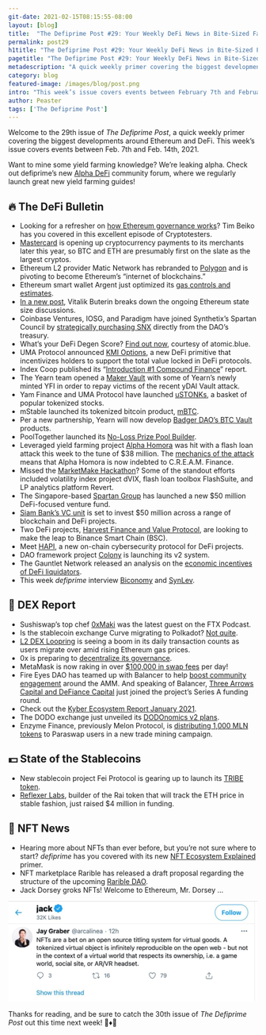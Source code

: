 ```yaml
---
git-date: 2021-02-15T08:15:55-08:00
layout: [blog]
title:  "The Defiprime Post #29: Your Weekly DeFi News in Bite-Sized Fashion"
permalink: post29
h1title: "The Defiprime Post #29: Your Weekly DeFi News in Bite-Sized Fashion"
pagetitle: "The Defiprime Post #29: Your Weekly DeFi News in Bite-Sized Fashion"
metadescription: "A quick weekly primer covering the biggest developments around Ethereum and DeFi. This week’s issue covers events between February 7th and February 14th, 2021"
category: blog
featured-image: /images/blog/post.png
intro: "This week’s issue covers events between February 7th and February 14th, 2021"
author: Peaster
tags: ['The Defiprime Post']
---
```

Welcome to the 29th issue of _The Defiprime Post_, a quick weekly primer covering the biggest developments around Ethereum and DeFi. This week’s issue covers events between Feb. 7th and Feb. 14th, 2021.

Want to mine some yield farming knowledge? We’re leaking alpha. Check out defiprime’s new [Alpha DeFi](https://alpha.defiprime.com/c/yield-farming/6) community forum, where we regularly launch great new yield farming guides!


## 🔥 The DeFi Bulletin

*   Looking for a refresher on [how Ethereum governance works](https://open.spotify.com/episode/72NQ6fsLKJA8FC5tqQ16pd?si=eQNP7ataTaqbwjNqtA6JiQ&nd=1)? Tim Beiko has you covered in this excellent episode of Cryptotesters. 
*   [Mastercard](https://www.coindesk.com/mastercard-accepts-crypto-payments) is opening up cryptocurrency payments to its merchants later this year, so BTC and ETH are presumably first on the slate as the largest cryptos. 
*   Ethereum L2 provider Matic Network has rebranded to [Polygon](https://decrypt.co/57129/matic-network-pivots-to-help-ethereum-fight-blockchain-rival) and is pivoting to become Ethereum’s “internet of blockchains.”
*   Ethereum smart wallet Argent just optimized its [gas controls and estimates](https://www.argent.xyz/blog/easy-gas-controls/). 
*   [In a new post](https://hackmd.io/@HWeNw8hNRimMm2m2GH56Cw/state_size_management), Vitalik Buterin breaks down the ongoing Ethereum state size discussions. 
*   Coinbase Ventures, IOSG, and Paradigm have joined Synthetix’s Spartan Council by [strategically purchasing SNX](https://cointelegraph.com/news/synthetix-announces-12-million-raise-led-by-paradigm-coinbase-ventures-and-iosg) directly from the DAO’s treasury. 
*   What’s your DeFi Degen Score? [Find out now](https://atomic.blue/degenscore), courtesy of atomic.blue. 
*   UMA Protocol announced [KMI Options](https://medium.com/uma-project/uma-kpi-options-and-airdrop-bae86be16ce4), a new DeFi primitive that incentivizes holders to support the total value locked in DeFi protocols. 
*   Index Coop published its “[Introduction #1 Compound Finance](https://indexcoop.substack.com/p/introduction-1-compound-finance)” report. 
*   The Yearn team opened a [Maker Vault](https://cointelegraph.com/news/yearn-finance-puts-expanded-treasury-to-use-by-repaying-victims-of-11m-hack) with some of Yearn’s newly minted YFI in order to repay victims of the recent yDAI Vault attack. 
*   Yam Finance and UMA Protocol have launched [uSTONKs](https://yamfinance.medium.com/degenerative-finance-presents-ustonks-4df596e11daf), a basket of popular tokenized stocks. 
*   mStable launched its tokenized bitcoin product, [mBTC](https://medium.com/mstable/mstable-launches-mbtc-e26a246dc0bb).
*   Per a new partnership, Yearn will now develop [Badger DAO’s BTC Vault](https://badgerdao.medium.com/partnering-to-build-best-in-class-btc-vaults-30b05252144c) products. 
*   PoolTogether launched its [No-Loss Prize Pool Builder](https://medium.com/pooltogether/prize-pool-builder-9f9c95fad860). 
*   Leveraged yield farming project [Alpha Homora](https://www.coindesk.com/defi-protocols-cream-finance-alpha-lose-37-5m-in-exploit-prime-suspect-idd) was hit with a flash loan attack this week to the tune of $38 million. The [mechanics of the attack](https://blog.alphafinance.io/alpha-homora-v2-post-mortem/) means that Alpha Homora is now indebted to C.R.E.A.M. Finance. 
*   Missed the [MarketMake Hackathon](https://twitter.com/defiprime/status/1358913763617828866)? Some of the standout efforts included volatility index project dVIX, flash loan toolbox FlashSuite, and LP analytics platform Revert. 
*   The Singapore-based [Spartan Group](https://www.coindesk.com/new-50m-venture-fund-aims-to-bridge-east-west-defi-investment-divide) has launched a new $50 million DeFi-focused venture fund.
*   [Siam Bank’s VC unit](https://www.theblockcrypto.com/linked/94437/siam-bank-vc-50-million-blockchain-defi-fund) is set to invest $50 million across a range of blockchain and DeFi projects. 
*   Two DeFi projects, [Harvest Finance and Value Protocol](https://cointelegraph.com/news/ethereum-devs-grumble-as-harvest-finance-and-value-defi-eye-binance-smart-chain), are looking to make the leap to Binance Smart Chain (BSC). 
*   Meet [HAPI](https://medium.com/i-am-hapi/hapi-onchain-cybersecurity-protocol-for-defi-projects-9a8dff15dc86), a new on-chain cybersecurity protocol for DeFi projects. 
*   DAO framework project [Colony](https://blog.colony.io/colony-v2-launch/) is launching its v2 system. 
*   The Gauntlet Network released an analysis on the [economic incentives of DeFi liquidators](https://medium.com/gauntlet-networks/the-economic-theory-of-liquidators-476c78679fe6).[ ](https://medium.com/gauntlet-networks/the-economic-theory-of-liquidators-476c78679fe6)
*   This week _defiprime_ interview [Biconomy](https://defiprime.com/biconomy) and [SynLev](https://defiprime.com/synlev).


## 💱 DEX Report


*   Sushiswap’s top chef [0xMaki](https://youtu.be/Rn5NgFus_fY) was the latest guest on the FTX Podcast.
*   Is the stablecoin exchange Curve migrating to Polkadot? [Not quite](https://twitter.com/CurveFinance/status/1359212321630015488). 
*   [L2 DEX Loopring](https://decrypt.co/57144/loopring-sees-40000-daily-transactions-as-ethereum-fees-rise) is seeing a boom in its daily transaction counts as users migrate over amid rising Ethereum gas prices. 
*   0x is preparing to [decentralize its governance](https://cointelegraph.com/news/amm-aggregator-0x-takes-initial-steps-towards-decentralizing-governance). 
*   MetaMask is now raking in over [$100,000 in swap fees](https://decrypt.co/57267/metamask-is-earning-200000-a-day-in-ethereum-token-swap-fees) per day!
*   Fire Eyes DAO has teamed up with Balancer to help [boost community engagement](https://medium.com/fire-eyes-dao/x-balancer-4249df3f68c6) around the AMM. And speaking of Balancer, [Three Arrows Capital and DeFiance Capital](https://medium.com/balancer-protocol/three-arrows-and-defiance-capital-join-12m-balancer-series-a-4f1b17d6293c) just joined the project’s Series A funding round. 
*   Check out the [Kyber Ecosystem Report January 2021](https://blog.kyber.network/kyber-ecosystem-report-january-2021-424d8010940d).  
*   The DODO exchange just unveiled its [DODOnomics v2 plans](https://medium.com/dodoex/dodonomics-v2-2ed818940781). 
*   Enzyme Finance, previously Melon Protocol, is [distributing 1,000 MLN tokens](https://paraswap.medium.com/its-happy-farming-hour-5634f0c517c5) to Paraswap users in a new trade mining campaign. 


## 💵 State of the Stablecoins

*   New stablecoin project Fei Protocol is gearing up to launch its [TRIBE token](https://medium.com/fei-protocol/the-tribe-token-distribution-887f26169e44). 
*   [Reflexer Labs](https://www.coindesk.com/reflexer-labs-raises-4-4m-to-build-out-eth-backed-stable-asset-rai), builder of the Rai token that will track the ETH price in stable fashion, just raised $4 million in funding. 


## 💎 NFT News

*   Hearing more about NFTs than ever before, but you’re not sure where to start? _defiprime_ has you covered with its new [NFT Ecosystem Explained](https://defiprime.com/nft-list) primer. 
*   NFT marketplace Rarible has released a draft proposal regarding the structure of the upcoming [Rarible DAO](https://gov.rarible.com/t/rr-2-rarible-dao-structure-community-treasury-staking-for-voting-power/981).
*   Jack Dorsey groks NFTs! Welcome to Ethereum, Mr. Dorsey ...

    
![](/images/blog/post29-1.jpg)


Thanks for reading, and be sure to catch the 30th issue of _The Defiprime Post_ out this time next week! 👋♦️👋